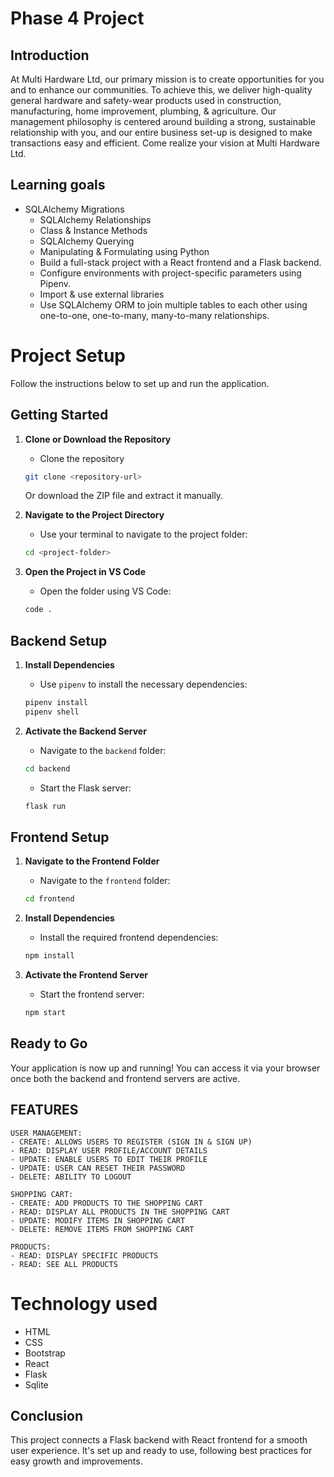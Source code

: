 # Phase 4 Project
## Introduction 
At Multi Hardware Ltd, our primary mission is to create opportunities for you and to enhance our communities. To achieve this, we deliver high-quality general hardware and safety-wear products used in construction, manufacturing, home improvement, plumbing, & agriculture. Our management philosophy is centered around building a strong, sustainable relationship with you, and our entire business set-up is designed to make transactions easy and efficient. Come realize your vision at Multi Hardware Ltd.

## Learning goals
- SQLAlchemy Migrations
    - SQLAlchemy Relationships
    - Class & Instance Methods
    - SQLAlchemy Querying
    - Manipulating & Formulating using Python
    - Build a full-stack project with a React frontend and a Flask backend.
    - Configure environments with project-specific parameters using Pipenv.
    - Import & use external libraries
    - Use SQLAlchemy ORM to join multiple tables to each other using one-to-one, one-to-many, many-to-many relationships.


# Project Setup 

Follow the instructions below to set up and run the application.

## **Getting Started**

1. **Clone or Download the Repository**
   - Clone the repository 

   ```bash
   git clone <repository-url>
   ```

   Or download the ZIP file and extract it manually.

2. **Navigate to the Project Directory**
   - Use your terminal to navigate to the project folder:

   ```bash
   cd <project-folder>
   ```

3. **Open the Project in VS Code**
   - Open the folder using VS Code:

   ```bash
   code .
   ```

## **Backend Setup**

1. **Install Dependencies**
   - Use `pipenv` to install the necessary dependencies:

   ```bash
   pipenv install
   pipenv shell
   ```

2. **Activate the Backend Server**
   - Navigate to the `backend` folder:

   ```bash
   cd backend
   ```

   - Start the Flask server:

   ```bash
   flask run
   ```

## **Frontend Setup**

1. **Navigate to the Frontend Folder**
   - Navigate to the `frontend` folder:

   ```bash
   cd frontend
   ```

2. **Install Dependencies**
   - Install the required frontend dependencies:

   ```bash
   npm install
   ```

3. **Activate the Frontend Server**
   - Start the frontend server:

   ```bash
   npm start
   ```

## **Ready to Go**

Your application is now up and running! You can access it via your browser once both the backend and frontend servers are active.


## FEATURES
 
    USER MANAGEMENT:
    - CREATE: ALLOWS USERS TO REGISTER (SIGN IN & SIGN UP)
    - READ: DISPLAY USER PROFILE/ACCOUNT DETAILS
    - UPDATE: ENABLE USERS TO EDIT THEIR PROFILE
    - UPDATE: USER CAN RESET THEIR PASSWORD
    - DELETE: ABILITY TO LOGOUT

    SHOPPING CART: 
    - CREATE: ADD PRODUCTS TO THE SHOPPING CART
    - READ: DISPLAY ALL PRODUCTS IN THE SHOPPING CART
    - UPDATE: MODIFY ITEMS IN SHOPPING CART
    - DELETE: REMOVE ITEMS FROM SHOPPING CART

    PRODUCTS:
    - READ: DISPLAY SPECIFIC PRODUCTS
    - READ: SEE ALL PRODUCTS


# Technology used
 - HTML
 - CSS 
 - Bootstrap
 - React
 - Flask
 - Sqlite


## Conclusion
This project connects a Flask backend with React frontend for a smooth user experience. It's set up and ready to use, following best practices for easy growth and improvements. 

